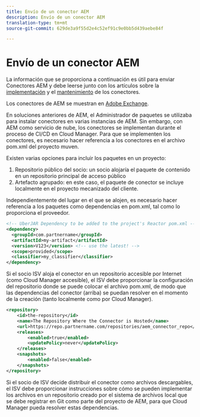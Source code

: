 ```yaml
---
title: Envío de un conector AEM
description: Envío de un conector AEM
translation-type: tm+mt
source-git-commit: 629de3a9f55d2e4c52ef91c9e0bb5d439aebe84f

---
```



Envío de un conector AEM
===========================

La información que se proporciona a continuación es útil para enviar Conectores AEM y debe leerse junto con los artículos sobre la [implementación](implement.md) y el [mantenimiento](maintain.md) de los conectores.

Los conectores de AEM se muestran en [Adobe Exchange](https://marketing.adobe.com/resources/content/resources/en/exchange/marketplace.html).

En soluciones anteriores de AEM, el Administrador de paquetes se utilizaba para instalar conectores en varias instancias de AEM. Sin embargo, con AEM como servicio de nube, los conectores se implementan durante el proceso de CI/CD en Cloud Manager. Para que se implementen los conectores, es necesario hacer referencia a los conectores en el archivo pom.xml del proyecto muven.

Existen varias opciones para incluir los paquetes en un proyecto:

1. Repositorio público del socio: un socio alojaría el paquete de contenido en un repositorio principal de acceso público
1. Artefacto agrupado: en este caso, el paquete de conector se incluye localmente en el proyecto mecanizado del cliente.

Independientemente del lugar en el que se alojen, es necesario hacer referencia a los paquetes como dependencias en pom.xml, tal como lo proporciona el proveedor.

```xml
<!-- UberJAR Dependency to be added to the project's Reactor pom.xml -->
<dependency>
  <groupId>com.partnername</groupId>
  <artifactId>my-artifact</artifactId>
  <version>V123</version> <!-- use the latest! -->
  <scope>provided</scope>
  <classifier>my_classifier</classifier>
</dependency>
```

Si el socio ISV aloja el conector en un repositorio accesible por Internet (como Cloud Manager accesible), el ISV debe proporcionar la configuración del repositorio donde se puede colocar el archivo pom.xml, de modo que las dependencias del conector (arriba) se puedan resolver en el momento de la creación (tanto localmente como por Cloud Manager).

```xml
<repository>
    <id>the-repository</id>
    <name>The Repository Where the Connector is Hosted</name>
    <url>https://repo.partnername.com/repositories/aem_connector_repo</url>
    <releases>
        <enabled>true</enabled>
        <updatePolicy>never</updatePolicy>
    </releases>
    <snapshots>
        <enabled>false</enabled>
    </snapshots>
</repository>
```

Si el socio de ISV decide distribuir el conector como archivos descargables, el ISV debe proporcionar instrucciones sobre cómo se pueden implementar los archivos en un repositorio creado por el sistema de archivos local que se debe registrar en Git como parte del proyecto de AEM, para que Cloud Manager pueda resolver estas dependencias.

